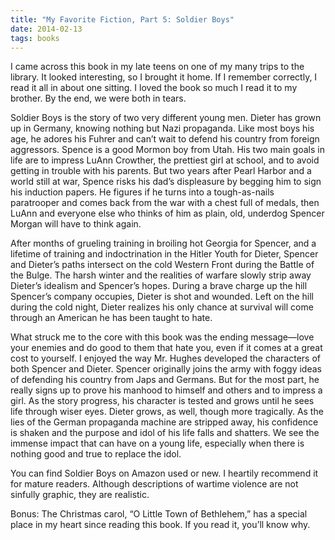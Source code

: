 ```yaml
---
title: "My Favorite Fiction, Part 5: Soldier Boys"
date: 2014-02-13
tags: books
---
```


I came across this book in my late teens on one of my many trips to the library. It looked interesting, so I brought it home. If I remember correctly, I read it all in about one sitting. I loved the book so much I read it to my brother. By the end, we were both in tears.

Soldier Boys is the story of two very different young men. Dieter has grown up in Germany, knowing nothing but Nazi propaganda. Like most boys his age, he adores his Fuhrer and can’t wait to defend his country from foreign aggressors. Spence is a good Mormon boy from Utah. His two main goals in life are to impress LuAnn Crowther, the prettiest girl at school, and to avoid getting in trouble with his parents. But two years after Pearl Harbor and a world still at war, Spence risks his dad’s displeasure by begging him to sign his induction papers. He figures if he turns into a tough-as-nails paratrooper and comes back from the war with a  chest full of medals, then LuAnn and everyone else who thinks of him as plain, old, underdog Spencer Morgan will have to think again.

After months of grueling training in broiling hot Georgia for Spencer, and a lifetime of training and indoctrination in the Hitler Youth for Dieter, Spencer and Dieter’s paths intersect on the cold Western Front during the Battle of the Bulge. The harsh winter and the realities of warfare slowly strip away Dieter’s idealism and Spencer’s hopes.  During a brave charge up the hill Spencer’s company occupies, Dieter is shot and wounded. Left on the hill during the cold night, Dieter realizes his only chance at survival will come through an American he has been taught to hate.

What struck me to the core with this book was the ending message—love your enemies and do good to them that hate you, even if it comes at a great cost to yourself. I enjoyed the way Mr. Hughes developed the characters of both Spencer and Dieter. Spencer originally joins the army with foggy ideas of defending his country from Japs and Germans. But for the most part, he really signs up to prove his manhood to himself and others and to impress a girl. As the story progress, his character is tested and grows until he sees life through wiser eyes. Dieter grows, as well, though more tragically. As the lies of the German propaganda machine are stripped away, his confidence is shaken and the purpose and idol of his life falls and shatters. We see the immense impact that can have on a young life, especially when there is nothing good and true to replace the idol.

You can find Soldier Boys on Amazon used or new. I heartily recommend it for mature readers. Although descriptions of wartime violence are not sinfully graphic, they are realistic.

Bonus: The Christmas carol, “O Little Town of Bethlehem,” has a special place in my heart since reading this book. If you read it, you’ll know why.
